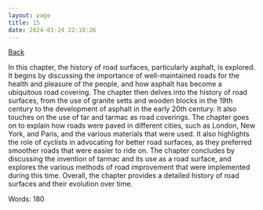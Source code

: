 ```yaml
---
layout: page
title: 15
date: 2024-01-24 22:10:26
---
```


[Back](./)


In this chapter, the history of road surfaces, particularly asphalt, is explored. It begins by discussing the importance of well-maintained roads for the health and pleasure of the people, and how asphalt has become a ubiquitous road covering. The chapter then delves into the history of road surfaces, from the use of granite setts and wooden blocks in the 19th century to the development of asphalt in the early 20th century. It also touches on the use of tar and tarmac as road coverings. The chapter goes on to explain how roads were paved in different cities, such as London, New York, and Paris, and the various materials that were used. It also highlights the role of cyclists in advocating for better road surfaces, as they preferred smoother roads that were easier to ride on. The chapter concludes by discussing the invention of tarmac and its use as a road surface, and explores the various methods of road improvement that were implemented during this time. Overall, the chapter provides a detailed history of road surfaces and their evolution over time.

Words: 180